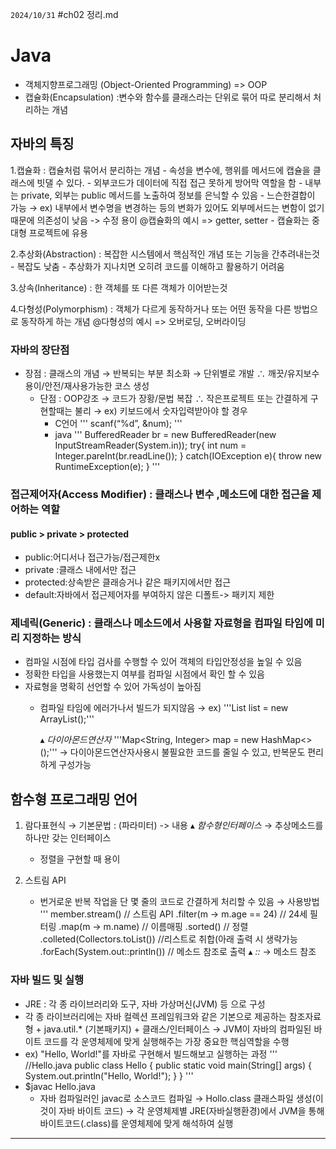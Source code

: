 `2024/10/31`
#ch02 정리.md

# Java
- 객체지향프로그래밍 (Object-Oriented Programming) => OOP 
- 캡슐화(Encapsulation) :변수와 함수를 클래스라는 단위로 묶어 따로 분리해서 처리하는 개념

## 자바의 특징
  1.캡슐화 : 캡슐처럼 묶어서 분리하는 개념
    - 속성을 변수에, 행위를 메서드에 캡슐을 클래스에 빗댈 수 있다.
        - 외부코드가 데이터에 직접 접근 못하게 방어막 역할을 함
        - 내부는 private, 외부는 public 메서드를 노출하여 정보를 은닉할 수 있음
        - 느슨한결합이 가능
            → ex) 내부에서 변수명을 변경하는 등의 변화가 있어도 외부메서드는 변함이 없기 때문에 의존성이 낮음 -> 수정 용이
  @캡슐화의 예시 => getter, setter
    - 캡슐화는 중대형 프로젝트에 유용


  2.추상화(Abstraction) : 복잡한 시스템에서 핵심적인 개념 또는 기능을 간추려내는것
    - 복잡도 낮춤
    - 추상화가 지나치면 오히려 코드를 이해하고 활용하기 어려움

  3.상속(Inheritance) : 한 객체를 또 다른 객체가 이어받는것

  4.다형성(Polymorphism) : 객체가 다르게 동작하거나 또는 어떤 동작을 다른 방법으로 동작하게 하는 개념
  @다형성의 예시 => 오버로딩, 오버라이딩

### 자바의 장단점
 - 장점 : 클래스의 개념 → 반복되는 부분 최소화 → 단위별로 개발 ∴ 깨끗/유지보수 용이/안전/재사용가능한 코스 생성
   - 단점 : OOP강조 → 코드가 장황/문법 복잡 ∴ 작은프로젝트 또는 간결하게 구현할때는 불리
     → ex) 키보드에서 숫자입력받아야 할 경우
        - C언어
        '''
        scanf(“%d”, &num);
        '''
        - java
        ''' 
        BufferedReader br = new BufferedReader(new InputStreamReader(System.in));
        try{
          int num = Integer.pareInt(br.readLine());
        } catch(IOException e){
          throw new RuntimeException(e);
        }
        '''

### 접근제어자(Access Modifier) : 클래스나 변수 ,메소드에 대한 접근을 제어하는 역할
#### public > private > protected
- public:어디서나 접근가능/접근제한x
- private :클래스 내에서만 접근
- protected:상속받은 클래승거나 같은 패키지에서만 접근
- default:자바에서 접근제어자를 부여하지 않은 디폴트-> 패키지 제한

### 제네릭(Generic) : 클래스나 메소드에서 사용할 자료형을 컴파일 타임에 미리 지정하는 방식
- 컴파일 시점에 타입 검사를 수행할 수 있어 객체의 타입안정성을 높일 수 있음
- 정확한 타입을 사용했는지 여부를 컴파일 시점에서 확인 할 수 있음
- 자료형을 명확히 선언할 수 있어 가독성이 높아짐
  - 컴파일 타임에 에러가나서 빌드가 되지않음
  → ex)
  '''List<String> list = new ArrayList<String>();'''

    ▴ *다이아몬드연산자*
    '''Map<String, Integer> map = new HashMap<>();'''
    → 다이아몬드연산자사용시 불필요한 코드를 줄일 수 있고, 반복문도 편리하게 구성가능

## 함수형 프로그래밍 언어
1. 람다표현식
   → 기본문법 : (파라미터) -> 내용
   ▴ *함수형인터페이스* → 추상메소드를 하나만 갖는 인터페이스
   - 정렬을 구현할 때 용이

2. 스트림 API
   - 번거로운 반복 작업을 단 몇 줄의 코드로 간결하게 처리할 수 있음
   → 사용방법
      '''
      member.stream()            // 스트림 API
      .filter(m -> m.age == 24)  // 24세 필터링
      .map(m -> m.name)          // 이름매핑
      .sorted()                  // 정렬
      .colleted(Collectors.toList()) //리스트로 취합(아래 출력 시 생략가능
      .forEach(System.out::println()) // 메소드 참조로 출력
     ▴ *::* → 메소드 참조
   
### 자바 빌드 및 실행
- JRE : 각 종 라이브러리와 도구, 자바 가상머신(JVM) 등 으로 구성
- 각 종 라이브러리에는 자바 컬렉션 프레임워크와 같은 기본으로 제공하는 참조자료형 + java.util.* (기본패키지) + 클래스/인터페이스
→ JVM이 자바의 컴파일된 바이트 코드를 각 운영체제에 맞게 실행해주는 가장 중요한 핵심역할을 수행 
- ex) "Hello, World!"를 자바로 구현해서 빌드해보고 실행하는 과정
'''
//Hello.java
public class Hello {
    public static void main(String[] args) {
        System.out.println("Hello, World!");
    }
}
'''
- $javac Hello.java
    - 자바 컴파일러인 javac로 소스코드 컴파일 → Hollo.class 클래스파일 생성(이것이 자바 바이트 코드) → 각 운영체제별 JRE(자바실행환경)에서 JVM을 통해 바이트코드(.class)를 운영체제에 맞게 해석하여 실행

---